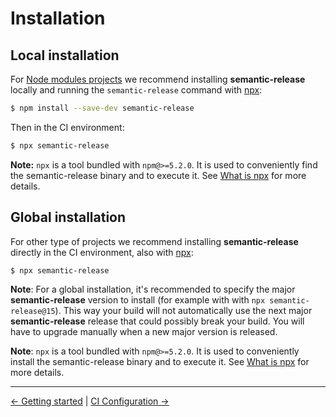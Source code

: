 # Installation

## Local installation

For [Node modules projects](https://docs.npmjs.com/getting-started/creating-node-modules) we recommend installing **semantic-release** locally and running the `semantic-release` command with [npx](https://www.npmjs.com/package/npx):

```bash
$ npm install --save-dev semantic-release
```

Then in the CI environment:

```bash
$ npx semantic-release
```

**Note:** `npx` is a tool bundled with `npm@>=5.2.0`. It is used to conveniently find the semantic-release binary and to execute it. See [What is npx](../support/FAQ.md#what-is-npx) for more details.

## Global installation

For other type of projects we recommend installing **semantic-release** directly in the CI environment, also with [npx](https://www.npmjs.com/package/npx):

```bash
$ npx semantic-release
```

**Note**: For a global installation, it's recommended to specify the major **semantic-release** version to install (for example with with `npx semantic-release@15`). This way your build will not automatically use the next major **semantic-release** release that could possibly break your build. You will have to upgrade manually when a new major version is released.

**Note**: `npx` is a tool bundled with `npm@>=5.2.0`. It is used to conveniently install the semantic-release binary and to execute it. See [What is npx](../support/FAQ.md#what-is-npx) for more details.

---
[<- Getting started](getting-started.md#getting-started) | [CI Configuration ->](ci-configuration.md#ci-configuration)
